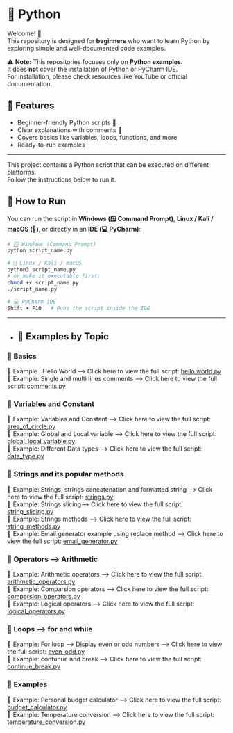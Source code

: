# 🐍 Python

Welcome! 🚀  
This repository is designed for **beginners** who want to learn Python by exploring simple and well-documented code examples.  

⚠️ **Note:** This repositories focuses only on **Python examples**.  
It does **not** cover the installation of Python or PyCharm IDE.  
For installation, please check resources like YouTube or official documentation. 


## 📌 Features
- Beginner-friendly Python scripts 📝  
- Clear explanations with comments 🔰  
- Covers basics like variables, loops, functions, and more  
- Ready-to-run examples
  
---
This project contains a Python script that can be executed on different platforms.  
Follow the instructions below to run it.  
## 🚀 How to Run

You can run the script in **Windows (🪟 Command Prompt)**, **Linux / Kali / macOS (🐧)**, or directly in an **IDE (💻 PyCharm)**:

```bash
# 🪟 Windows (Command Prompt)
python script_name.py

# 🐧 Linux / Kali / macOS
python3 script_name.py
# or make it executable first:
chmod +x script_name.py
./script_name.py

# 💻 PyCharm IDE
Shift + F10   # Runs the script inside the IDE
```
---

- ## 📂 Examples by Topic

### 🔰 Basics
📌 Example : Hello World --> Click here to view the full script: [hello world.py](<hello world.py>)  
📌 Example: Single and multi lines comments --> Click here to view the full script: [comments.py](<comments.py>)

### 🔰 Variables and Constant 
📌 Example: Variables and Constant --> Click here to view the full script: [area_of_circle.py](<area_of_circle.py>)  
📌 Example: Global and Local variable --> Click here to view the full script: [global_local_variable.py](<global_local_variable.py>)  
📌 Example: Different Data types --> Click here to view the full script: [data_type.py](<data_type.py>)

### 🔰 Strings and its popular methods
📌 Example: Strings, strings concatenation and formatted string --> Click here to view the full script: [strings.py](<strings.py>)  
📌 Example: Strings slicing--> Click here to view the full script: [string_slicing.py](<string_slicing.py>)  
📌 Example: Strings methods --> Click here to view the full script: [string_methods.py](<string_methods.py>)  
📌 Example: Email generator example using replace method  --> Click here to view the full script: [email_generator.py](<email_generator.py>)  

### 🔰 Operators --> Arithmetic
📌 Example: Arithmetic operators --> Click here to view the full script: [arithmetic_operators.py](<arithmetic_operators.py>)  
📌 Example: Comparsion operators --> Click here to view the full script: [comparsion_operators.py](<comparsion_operators.py>)  
📌 Example: Logical operators --> Click here to view the full script: [logical_operators.py](<logical_operators.py>)

### 🔰 Loops --> for and while 
📌 Example: For loop --> Display even or odd numbers --> Click here to view the full script: [even_odd.py](<even_odd.py>)  
📌 Example: contunue and break --> Click here to view the full script: [continue_break.py](<continue_break.py>)  


### 🔰 Examples
📌 Example: Personal budget calculator --> Click here to view the full script: [budget_calculator.py](<budget_calculator.py>)  
📌 Example: Temperature conversion --> Click here to view the full script: [temperature_conversion.py](<temperature_conversion.py>)   

